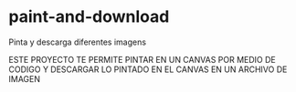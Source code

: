 # paint-and-download

Pinta y descarga diferentes imagens

ESTE PROYECTO TE PERMITE PINTAR EN UN CANVAS POR MEDIO DE CODIGO Y DESCARGAR LO PINTADO EN EL CANVAS EN UN ARCHIVO DE IMAGEN
